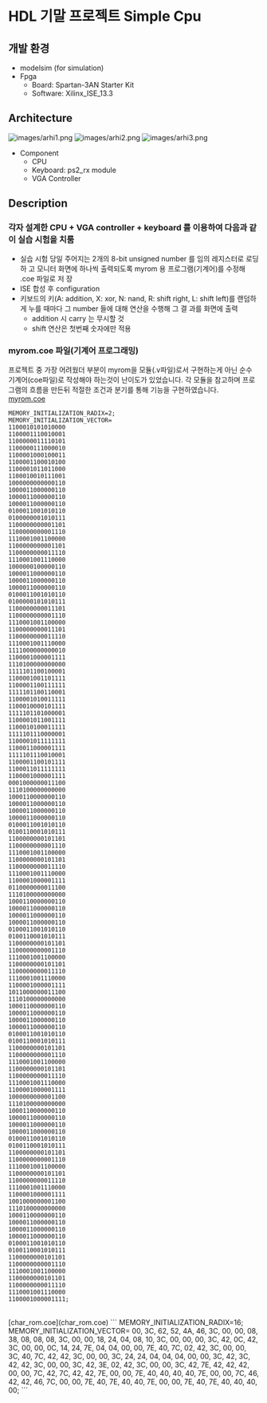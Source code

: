# HDL 기말 프로젝트 Simple Cpu
## 개발 환경
- modelsim (for simulation)
- Fpga
    - Board: Spartan-3AN Starter Kit
    - Software: Xilinx_ISE_13.3
## Architecture
![images/arhi1.png](images/archi1.png)
![images/arhi2.png](images/archi2.png)
![images/arhi3.png](images/archi3.png)
- Component
    - CPU
    - Keyboard: ps2_rx module
    - VGA Controller
## Description
### 각자 설계한 CPU + VGA controller + keyboard 를 이용하여 다음과 같이 실습 시험을 치룸
- 실습 시험 당일 주어지는 2개의 8-bit unsigned number 를 임의 레지스터로 로딩하 고 모니터 화면에 하나씩 출력되도록 myrom 용 프로그램(기계어)를 수정해 .coe 파일로 저 장
- ISE 합성 후 configuration
- 키보드의 키(A: addition, X: xor, N: nand, R: shift right, L: shift left)를 랜덤하게 누를 때마다 그 number 들에 대해 연산을 수행해 그 결 과를 화면에 출력
    - addition 시 carry 는 무시할 것
    - shift 연산은 첫번째 숫자에만 적용
### myrom.coe 파일(기계어 프로그래밍)
프로젝트 중 가장 어려웠더 부분이 myrom을 모듈(.v파일)로서 구현하는게 아닌 순수 기계어(coe파일)로 작성해야 하는것이 난이도가 있었습니다.
각 모듈을 참고하며 프로그램의 흐름을 만든뒤 적절한 조건과 분기를 통해 기능을 구현하였습니다.
<br>
[myrom.coe](myrom.coe)
```
MEMORY_INITIALIZATION_RADIX=2;
MEMORY_INITIALIZATION_VECTOR=
1100010101010000  	
1100001110010001  	          
1100000011110101  	
1100000111000010  	
1100001000100011  	
1100001100010100  	
1100001011011000  	
1100010010111001 	
1000000000000110  	
1000011000000110  	
1000011000000110  	
1000011000000110  	
0100011001010110  	
0100000001010111 	
1100000000001101  	
1100000000001110  	
1110001001100000 	
1100000000001101  	
1100000000011110  	
1110001001110000 	
1000000100000110  	
1000011000000110  	
1000011000000110  	
1000011000000110  	
0100011001010110  	
0100000101010111  	
1100000000011101  	
1100000000001110  	
1110001001100000  	
1100000000011101  	
1100000000011110  	
1110001001110000  	
1111000000000010  	 
1100001000001111  	
1110100000000000  	
1111101100100001  	
1100001001101111  	
1100001100111111  	
1111101100110001  	  
1100001010011111  	 
1100010000101111  	 
1111101101000001  	 
1100001011001111  	 
1100010100011111  	    
1111101110000001  	 
1100001011111111  	 
1100011000001111  	   
1111101110010001  	 
1100001100101111  	 
1100011011111111  	  
1100001000001111  	 
0001000000011100   	
1110100000000000  	
1000110000000110  	
1000011000000110  	
1000011000000110  	
1000011000000110  	 
0100011001010110  	
0100110001010111  	
1100000000101101  	
1100000000001110  	
1110001001100000  	
1100000000101101  	
1100000000011110  	
1110001001110000 	
1100001000001111  	 
0110000000011100   	 
1110100000000000  	
1000110000000110  	
1000011000000110  	
1000011000000110  	 
1000011000000110  	
0100011001010110  	
0100110001010111  	
1100000000101101  	
1100000000001110  	
1110001001100000  	
1100000000101101  	
1100000000011110  	
1110001001110000  	
1100001000001111  	 
1011000000011100	
1110100000000000  	
1000110000000110  	
1000011000000110  	 
1000011000000110  	 
1000011000000110  	 
0100011001010110  	
0100110001010111  	
1100000000101101  	
1100000000001110  	
1110001001100000  	
1100000000101101  	
1100000000011110  	
1110001001110000  	
1100001000001111 	 
1000000000001100  	  
1110100000000000  	
1000110000000110  	 
1000011000000110  	 
1000011000000110  	 
1000011000000110  	 
0100011001010110  	
0100110001010111  	
1100000000101101  	
1100000000001110  	
1110001001100000  	
1100000000101101  	
1100000000011110  	
1110001001110000  	
1100001000001111	
1001000000001100  	
1110100000000000  	
1000110000000110  	
1000011000000110  	
1000011000000110  	
1000011000000110  	
0100011001010110  	
0100110001010111  	
1100000000101101  	
1100000000001110  	
1110001001100000  	
1100000000101101  	
1100000000011110  	
1110001001110000  	
1100001000001111;  	
```
<br>
[char_rom.coe](char_rom.coe)
```
MEMORY_INITIALIZATION_RADIX=16;
MEMORY_INITIALIZATION_VECTOR=
00, 3C, 62, 52, 4A, 46, 3C, 00,	
00, 08, 38, 08, 08, 08, 3C, 00,	
00, 18, 24, 04, 08, 10, 3C, 00,	
00, 00, 3C, 42, 0C, 42, 3C, 00,
00, 0C, 14, 24, 7E, 04, 04, 00,	
00, 7E, 40, 7C, 02, 42, 3C, 00,	
00, 3C, 40, 7C, 42, 42, 3C, 00,	
00, 3C, 24, 24, 04, 04, 04, 00,	
00, 3C, 42, 3C, 42, 42, 3C, 00,	
00, 3C, 42, 3E, 02, 42, 3C, 00,
00, 3C, 42, 7E, 42, 42, 42, 00,	
00, 7C, 42, 7C, 42, 42, 7E, 00,	
00, 7E, 40, 40, 40, 40, 7E, 00,	
00, 7C, 46, 42, 42, 46, 7C, 00, 	
00, 7E, 40, 7E, 40, 40, 7E, 00, 	 
00, 7E, 40, 7E, 40, 40, 40, 00;	
```